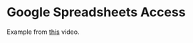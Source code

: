 # Google Spreadsheets Access

Example from [this][1] video.

[1]: https://www.youtube.com/watch?v=vISRn5qFrkM
